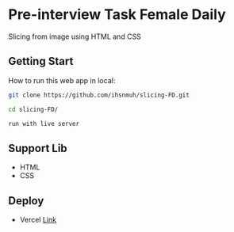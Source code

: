 # Pre-interview Task Female Daily

Slicing from image using HTML and CSS

## Getting Start

How to run this web app in local:

```bash
git clone https://github.com/ihsnmuh/slicing-FD.git

cd slicing-FD/

run with live server

```

## Support Lib

- HTML
- CSS

## Deploy

- Vercel [Link](https://ihsan-fd-one.vercel.app/)
